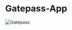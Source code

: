 # Gatepass-App
![Gatepass](https://user-images.githubusercontent.com/69583217/166325210-ef181696-7814-4424-b1ac-9411a57212e2.jpg)
